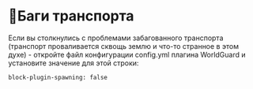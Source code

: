 # 🚙Баги транспорта

Если вы столкнулись с проблемами забагованного транспорта \(транспорт проваливается сквощь землю и что-то странное в этом духе\) - откройте файл конфигурации config.yml плагина WorldGuard и установите значение для этой строки:

```text
block-plugin-spawning: false
```

